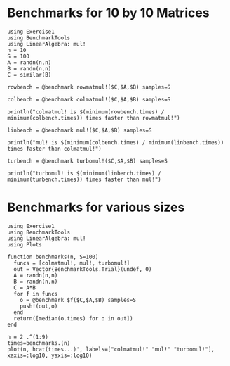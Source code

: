 # Benchmarks for 10 by 10 Matrices

```@example 1
using Exercise1
using BenchmarkTools
using LinearAlgebra: mul!
n = 10
S = 100
A = randn(n,n)
B = randn(n,n)
C = similar(B)
```

```@example 1
rowbench = @benchmark rowmatmul!($C,$A,$B) samples=S
```

```@example 1
colbench = @benchmark colmatmul!($C,$A,$B) samples=S
```

```@example 1
println("colmatmul! is $(minimum(rowbench.times) / minimum(colbench.times)) times faster than rowmatmul!")
```

```@example 1
linbench = @benchmark mul!($C,$A,$B) samples=S
```

```@example 1
println("mul! is $(minimum(colbench.times) / minimum(linbench.times)) times faster than colmatmul!")
```

```@example 1
turbench = @benchmark turbomul!($C,$A,$B) samples=S
```

```@example 1
println("turbomul! is $(minimum(linbench.times) / minimum(turbench.times)) times faster than mul!")
```

# Benchmarks for various sizes

```@example 2
using Exercise1
using BenchmarkTools
using LinearAlgebra: mul!
using Plots

function benchmarks(n, S=100)
  funcs = [colmatmul!, mul!, turbomul!]
  out = Vector{BenchmarkTools.Trial}(undef, 0)
  A = randn(n,n)
  B = randn(n,n)
  C = A*B
  for f in funcs
    o = @benchmark $f($C,$A,$B) samples=S
    push!(out,o)
  end
  return([median(o.times) for o in out])
end

n = 2 .^(1:9)
times=benchmarks.(n)
plot(n, hcat(times...)', labels=["colmatmul!" "mul!" "turbomul!"], xaxis=:log10, yaxis=:log10)
```

